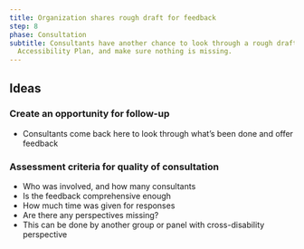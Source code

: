 ```yaml
---
title: Organization shares rough draft for feedback
step: 8
phase: Consultation
subtitle: Consultants have another chance to look through a rough draft of the
  Accessibility Plan, and make sure nothing is missing.
---
```

## Ideas

### Create an opportunity for follow-up

* Consultants come back here to look through what’s been done and offer feedback

### Assessment criteria for quality of consultation

* Who was involved, and how many consultants
* Is the feedback comprehensive enough
* How much time was given for responses
* Are there any perspectives missing?
* This can be done by another group or panel with cross-disability perspective
